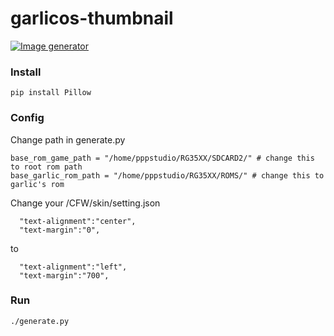 # garlicos-thumbnail

[![Image generator](https://img.youtube.com/vi/rwKNEyE0mS4/0.jpg)](https://youtube.com/shorts/rwKNEyE0mS4)

### Install
```
pip install Pillow
```
### Config
Change path in generate.py
```
base_rom_game_path = "/home/pppstudio/RG35XX/SDCARD2/" # change this to root rom path
base_garlic_rom_path = "/home/pppstudio/RG35XX/ROMS/" # change this to garlic's rom
```
Change your /CFW/skin/setting.json
```
  "text-alignment":"center",
  "text-margin":"0",
```
to
```
  "text-alignment":"left",
  "text-margin":"700",
```


### Run
```
./generate.py
```
